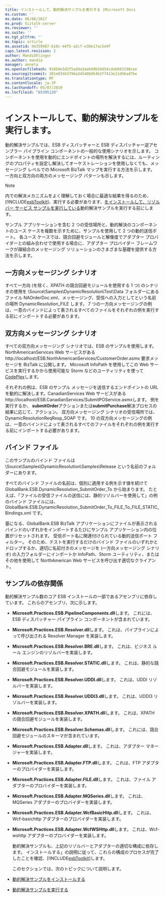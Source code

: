 ```yaml
---
title: インストールして、動的解決サンプルを実行する |Microsoft Docs
ms.custom: ''
ms.date: 06/08/2017
ms.prod: biztalk-server
ms.reviewer: ''
ms.suite: ''
ms.tgt_pltfrm: ''
ms.topic: article
ms.assetid: d4359987-b18c-44f5-a2cf-e30e17ac5e9f
caps.latest.revision: 2
author: MandiOhlinger
ms.author: mandia
manager: anneta
ms.openlocfilehash: 918b9e5d2f5ad4a3aeb0db54d54cdab943198cee
ms.sourcegitcommit: 381e83d43796a345488d54b3f7413e11d56ad7be
ms.translationtype: MT
ms.contentlocale: ja-JP
ms.lasthandoff: 05/07/2019
ms.locfileid: "65395120"
---
```

# <a name="installing-and-running-the-dynamic-resolution-sample"></a>インストールして、動的解決サンプルを実行します。
動的解決サンプルでは、ESB ディスパッチャーと ESB ディスパッチャー逆アセンブラー パイプライン コンポーネントの一般的な使用シナリオを示します。 コンポーネントを使用を動的にエンドポイントの場所を解決するには、ルーティングのプロパティを設定し解決してオーケストレーションを使用しなくても、メッセージング レベルでの Microsoft BizTalk マップを実行する方法を示します。 一方向と双方向の両方のメッセージング パターンも示します。  
  
> [!NOTE]
>  内での解決メカニズムをよく理解しておく場合に最適な結果を得るのため、 [!INCLUDE[esbToolkit](../includes/esbtoolkit-md.md)]、実行する必要があります、[をインストールして、リゾルバー サービス サンプルを実行している](../esb-toolkit/installing-and-running-the-resolver-service-sample.md)動的解決サンプルを実行する前にします。  
  
 サンプル アプリケーションを含む 2 つの受信場所と、動的解決のコンポーネントのユース ケースを複数を示すために、サンプルを使用して 2 つの動的送信ポート。 各ユース ケースでは、競合回避モジュールと解像度でアダプター プロバイダーとの組み合わせで使用する場合に、アダプター プロバイダー フレームワークが疎結合のメッセージング ソリューションのさまざまな基礎を提供する方法を示します。  
  
## <a name="one-way-messaging-scenarios"></a>一方向メッセージング シナリオ  
 すべて一方向 (を除く、XPATH の競合回避モジュールを使用する 1 つ) のシナリオの使用を \Source\Samples\DynamicResolution\Test\Data フォルダーにあるファイル NAOrderDoc.xml、メッセージング、受信への入力としてという名前の場所 DynamicResolution_FILE します。 7 つの一方向メッセージングの例は、一意のバインドによって表されるすべてのファイルをそれぞれの例を実行する前にインポートする必要があります。  
  
## <a name="two-way-messaging-scenarios"></a>双方向メッセージング シナリオ  
 すべての双方向メッセージング シナリオでは、ESB のサンプルを使用します。NorthAmericanServices Web サービスがある http://localhost/ESB.NorthAmericanServices/CustomerOrder.asmx 要求メッセージを BizTalk に公開します。 Microsoft InfoPath を使用してこの Web サービスを実行するかから使用可能な Storm などのユーティリティを使って[CodePlex](http://go.microsoft.com/fwlink/?LinkID=187762&clcid=0x409)します。  
  
 それぞれの例は、ESB のサンプル メッセージを送信するエンドポイントの URL を動的に解決します。CanadianServices Web サービスがある http://localhost/ESB.CanadianServices/SubmitPOService.asmxします。 例を実行するか、 **submitOrder**アクションまたは**submitPurchase**解決プロセスの結果に応じて、アクション。 双方向メッセージング シナリオの受信場所では、DynamicResolutionReqResp_SOAP です。 10 の双方向メッセージングの例は、一意のバインドによって表されるすべてのファイルをそれぞれの例を実行する前にインポートする必要があります。  
  
## <a name="binding-files"></a>バインド ファイル  
 このサンプルのバインド ファイルは \Source\Samples\DynamicResolution\Samples\Release という名前のフォルダーにあります。  
  
 すべてのバインド ファイルの名前は、個別に適用する例を示す値を続けて GlobalBank.ESB.DynamicResolution_SubmitOrder_To から始まります。 たとえば、「ファイルの受信ファイルの送信には、静的リゾルバーを使用して」の例のバインド ファイルには、GlobalBank.ESB.DynamicResolution_SubmitOrder_To_FILE_To_FILE_STATIC_Bindings.xml です。  
  
 基になる、GlobalBank.ESB BizTalk アプリケーションにファイルが表示されるバインドのいずれかをインポートするたびにサンプル アプリケーション内の位置がリセットされます。 受信ポート名に関連付けられている動的送信ポート フィルター。 そのため、テストを実行するだけのバインド ファイルのいずれかとドロップするか、適切に名前付きのメッセージを (一方向メッセージング シナリオ) の入力フォルダーにインポートか InfoPath、Storm ユーティリティ、またはその他を使用して NorthAmerican Web サービスを呼び出す適切なクライアント。  
  
## <a name="sample-dependencies"></a>サンプルの依存関係  
 動的解決サンプル数のコア ESB インストールの一部であるアセンブリに依存しています。 これらのアセンブリ、次に示します。  
  
- **Microsoft.Practices.ESB.PipelineComponents.dll**します。 これには、ESB ディスパッチャー パイプライン コンポーネントが含まれています。  
  
- **Microsoft.Practices.ESB.Resolver.dll**します。 これは、パイプラインによって呼び出される Resolver Manager を実装します。  
  
- **Microsoft.Practices.ESB.Resolver.BRE.dll**します。 これは、ビジネス ルール エンジンのリゾルバーを実装します。  
  
- **Microsoft.Practices.ESB.Resolver.STATIC.dll**します。 これは、静的な競合回避モジュールを実装します。  
  
- **Microsoft.Practices.ESB.Resolver.UDDI.dll**します。 これは、UDDI リゾルバーを実装します。  
  
- **Microsoft.Practices.ESB.Resolver.UDDI3.dll**します。 これは、UDDI3 リゾルバーを実装します。  
  
- **Microsoft.Practices.ESB.Resolver.XPATH.dll**します。 これは、XPATH の競合回避モジュールを実装します。  
  
- **Microsoft.Practices.ESB.Resolver.Schemas.dll**します。 これには、競合回避モジュールのスキーマが含まれています。  
  
- **Microsoft.Practices.ESB.Adapter.dll**します。 これは、アダプター マネージャーを実装します。  
  
- **Microsoft.Practices.ESB.Adapter.FTP.dll**します。 これは、FTP アダプターのプロバイダーを実装します。  
  
- **Microsoft.Practices.ESB.Adapter.FILE.dll**します。 これは、ファイル アダプターのプロバイダーを実装します。  
  
- **Microsoft.Practices.ESB.Adapter.MQSeries.dll**します。 これは、MQSeries アダプターのプロバイダーを実装します。  
  
- **Microsoft.Practices.ESB.Adapter.WcfBasicHttp.dll**します。 これは、Wcf-basichttp アダプターのプロバイダーを実装します。  
  
- **Microsoft.Practices.ESB.Adapter.WcfWSHttp.dll**します。 これは、Wcf-wshttp アダプターのプロバイダーを実装します。  
  
  動的解決サンプルも、上記のリゾルバーとアダプターの適切な構成に依存します。 インストールする」の説明に従って、これらの構成のプロセスが完了したことを確認、[!INCLUDE[esbToolkit](../includes/esbtoolkit-md.md)]します。  
  
  このセクションでは、次のトピックについて説明します。  
  
- [動的解決サンプルをインストールする](../esb-toolkit/installing-the-dynamic-resolution-sample.md)  
  
- [動的解決サンプルを実行する](../esb-toolkit/running-the-dynamic-resolution-sample.md)
